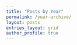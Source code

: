 ```yaml
---
title: "Posts by Year"
permalink: /year-archive/
layout: posts
entries_layout: grid
author_profile: true
---
```


